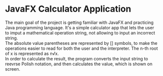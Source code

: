 # JavaFX Calculator Application
The main goal of the project is getting familiar with JavaFX and practicing Java programming language.
It's a simple calculator app that lets the user to imput a mathematical operation string, not allowing to input an incorrect string.  
The absolute value parentheses are represented by [] symbols, to make the operations easier to read for both the user and the interpreter.
The n-th root of x is represented as n√x.  
In order to calculate the result, the program converts the input string to reevrse Polish notation, and then calculates the value, which is shown on screen.
